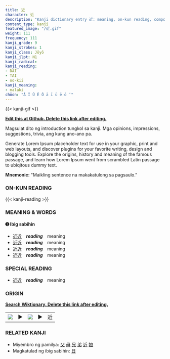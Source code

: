 ```yaml
---
title: 近
character: 近
description: "Kanji dictionary entry 近: meaning, on-kun reading, compounds, origin, related kanji"
content_type: kanji
featured_image: "/近.gif"
weight: 111
frequency: 111
kanji_grade: 9
kanji_strokes: 1
kanji_class: Jōyō
kanji_jlpt: N1
kanji_radical: 
kanji_reading: 
- DAI
- TAI
- oo-kii
kanji_meaning:
- malaki
chōon: "Ā Ī Ū Ē Ō ā ī ū ē ō ’"
---
```

[//]: # (Don't edit the line below. Kanji animated GIF code is automatically generated.)
{{< kanji-gif >}}

[//]: # (Edit below this line.)

**[Edit this at Github. Delete this link after editing.](https://github.com/tim0g/tim/tree/main/content/kanji/近/index.md)**

Magsulat dito ng introduction tungkol sa kanji. Mga opinions, impressions, suggestions, trivia, ang kung ano-ano pa.

Generate Lorem Ipsum placeholder text for use in your graphic, print and web layouts, and discover plugins for your favorite writing, design and blogging tools. Explore the origins, history and meaning of the famous passage, and learn how Lorem Ipsum went from scrambled Latin passage to ubiqitous dummy text.
 
**Mnemonic:** "Maikling sentence na makakatulong sa pagsaulo."

### ON-KUN READING

[//]: # (Don't edit the line below. ON-KUN READING code is automatically generated.)
{{< kanji-reading >}}

### MEANING & WORDS

#### ➊ **Ibig sabihin**
  - [近](../近)[近](../近)　***reading***　meaning
  - [近](../近)[近](../近)　***reading***　meaning
  - [近](../近)[近](../近)　***reading***　meaning
  - [近](../近)[近](../近)　***reading***　meaning

### SPECIAL READING
  - [近](../近)[近](../近)　***reading***　meaning

### ORIGIN

**[Search Wiktionary. Delete this link after editing.](https://wiktionary.org/wiki/近)**
<table class="kanji-table"><tr><td>
<img src="60px-近-bronze.svg.png">
</td><td>▶</td><td>
<img src="60px-近-oracle.svg.png">
</td><td>▶</td>
<td class="kanji-origin">近</td>
</tr></table>

### RELATED KANJI
- Miyembro ng pamilya: [父](../父) [母](../母) [兄](../兄) [弟](../弟) [近](../近) [娘](../娘)
- Magkatulad ng ibig sabihin: [日](../日)
